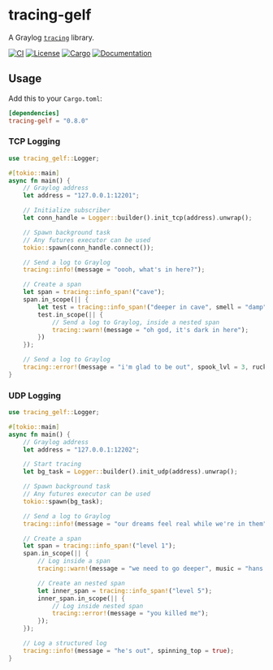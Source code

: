 # tracing-gelf

A Graylog [`tracing`](https://github.com/tokio-rs/tracing) library.

[![CI](https://img.shields.io/github/actions/workflow/status/hlbarber/tracing-gelf/ci.yml?label=build&logo=github)](https://github.com/hlbarber/tracing-gelf/actions/workflows/ci.yml)
[![License](https://img.shields.io/badge/license-MIT-blue.svg)](LICENSE)
[![Cargo](https://img.shields.io/crates/v/tracing-gelf.svg)](https://crates.io/crates/tracing-gelf)
[![Documentation](https://docs.rs/tracing-gelf/badge.svg)](
https://docs.rs/tracing-gelf)

## Usage

Add this to your `Cargo.toml`:

```toml
[dependencies]
tracing-gelf = "0.8.0"
```

### TCP Logging

```rust
use tracing_gelf::Logger;

#[tokio::main]
async fn main() {
    // Graylog address
    let address = "127.0.0.1:12201";

    // Initialize subscriber
    let conn_handle = Logger::builder().init_tcp(address).unwrap();

    // Spawn background task
    // Any futures executor can be used
    tokio::spawn(conn_handle.connect());

    // Send a log to Graylog
    tracing::info!(message = "oooh, what's in here?");

    // Create a span
    let span = tracing::info_span!("cave");
    span.in_scope(|| {
        let test = tracing::info_span!("deeper in cave", smell = "damp");
        test.in_scope(|| {
            // Send a log to Graylog, inside a nested span
            tracing::warn!(message = "oh god, it's dark in here");
        })
    });

    // Send a log to Graylog
    tracing::error!(message = "i'm glad to be out", spook_lvl = 3, ruck_sack = ?["glasses", "inhaler", "large bat"]);
}

```

### UDP Logging

```rust
use tracing_gelf::Logger;

#[tokio::main]
async fn main() {
    // Graylog address
    let address = "127.0.0.1:12202";

    // Start tracing
    let bg_task = Logger::builder().init_udp(address).unwrap();

    // Spawn background task
    // Any futures executor can be used
    tokio::spawn(bg_task);

    // Send a log to Graylog
    tracing::info!(message = "our dreams feel real while we're in them");

    // Create a span
    let span = tracing::info_span!("level 1");
    span.in_scope(|| {
        // Log inside a span
        tracing::warn!(message = "we need to go deeper", music = "hans zimmer");

        // Create an nested span
        let inner_span = tracing::info_span!("level 5");
        inner_span.in_scope(|| {
            // Log inside nested span
            tracing::error!(message = "you killed me");
        });
    });

    // Log a structured log
    tracing::info!(message = "he's out", spinning_top = true);
}

```
